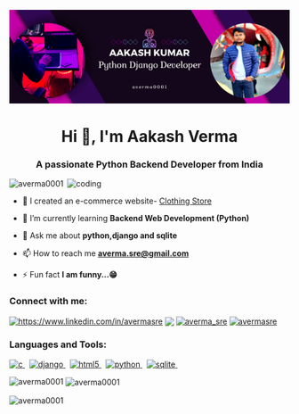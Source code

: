 ![logo](https://github.com/averma0001/averma0001/blob/main/welcome%20to%20My.png)
<h1 align="center">Hi 👋, I'm Aakash Verma</h1>
<h3 align="center">A passionate Python Backend Developer from India</h3>

<img align="right" alt="coding" width="400" src="https://miro.medium.com/max/1360/1*IRGHmiGsa16stedQvIaZfw.gif">

<p align="left"> <img src="https://komarev.com/ghpvc/?username=averma0001&label=Profile%20views&color=0e75b6&style=flat" alt="averma0001" /> </p>

- 🔭 I created an e-commerce website- [Clothing Store](averma.pythonanywhere.com)

- 🌱 I’m currently learning **Backend Web Development (Python)**

- 💬 Ask me about **python,django and sqlite**

- 📫 How to reach me **averma.sre@gmail.com**

- ⚡ Fun fact **I am funny...😁**

<h3 align="left">Connect with me:</h3>
<p align="left">
<a href="https://linkedin.com/in/https://www.linkedin.com/in/avermasre" target="blank"><img align="center" src="https://i0.wp.com/managersante.com/wp-content/uploads/2015/12/2000px-linkedin_icon-svg.png?ssl=1" alt="https://www.linkedin.com/in/avermasre" height="45"  /></a>
<a href="https://instagram.com/averma.sre" target="blank"><img align="center" src="https://logolook.net/wp-content/uploads/2021/06/Instagram-Logo.svg" height="45" /></a>
<a href="https://www.hackerrank.com/averma_sre" target="blank"><img align="center" src="https://developerpitstop.com/wp-content/uploads/2021/09/hackerrank-logo-e1632169157113-768x786.png" alt="averma_sre" height="50" /></a>
<a href="https://www.leetcode.com/avermasre" target="blank"><img align="center" src="https://iconape.com/wp-content/files/jf/122399/png/LeetCode_logo_white_no_text.png" alt="avermasre" height="45" /></a>
</p>

<h3 align="left">Languages and Tools:</h3>
<p align="left"> <a href="https://www.cprogramming.com/" target="_blank" rel="noreferrer"> <img src="https://cdn.iconscout.com/icon/premium/png-512-thumb/c-language-7520719-7197293.png?f=webp&w=256" alt="c" height="50"/> </a> &nbsp;
  <a href="https://www.djangoproject.com/" target="_blank" rel="noreferrer"> <img src="https://cdn.worldvectorlogo.com/logos/django.svg" alt="django" height="45"/> </a> &nbsp;
  <a href="https://www.w3.org/html/" target="_blank" rel="noreferrer"> <img src="https://cdn.iconscout.com/icon/premium/png-512-thumb/html-2752158-2284975.png?f=webp&w=256" alt="html5" height="45"/> </a>  &nbsp;
  <a href="https://www.python.org" target="_blank" rel="noreferrer"> <img src="https://cdn.iconscout.com/icon/premium/png-512-thumb/python-2752092-2284909.png?f=webp&w=256" alt="python" height="45"/> </a> &nbsp; 
  <a href="https://www.sqlite.org/" target="_blank" rel="noreferrer"> <img src="https://www.vectorlogo.zone/logos/sqlite/sqlite-icon.svg" alt="sqlite" height="45"/> </a> &nbsp; </p>

<p><img align="left" src="https://github-readme-stats.vercel.app/api/top-langs?username=averma0001&show_icons=true&locale=en&layout=compact" alt="averma0001" /></p>

<p>&nbsp;<img align="center" src="https://github-readme-stats.vercel.app/api?username=averma0001&show_icons=true&locale=en" alt="averma0001" /></p>

<p><img align="center" src="https://github-readme-streak-stats.herokuapp.com/?user=averma0001&" alt="averma0001" /></p>

